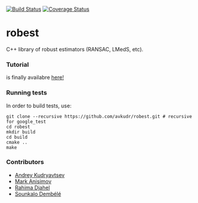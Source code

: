 [![Build Status](https://travis-ci.org/avkudr/robest.svg?branch=master)](https://travis-ci.org/avkudr/robest)
[![Coverage Status](https://coveralls.io/repos/github/avkudr/robest/badge.svg?branch=master)](https://coveralls.io/github/avkudr/robest?branch=master)

# robest

C++ library of robust estimators (RANSAC, LMedS, etc).

### Tutorial

is finally availabre [here!](https://robest.readthedocs.io/en/latest/index.html)

### Running tests

In order to build tests, use:
```
git clone --recursive https://github.com/avkudr/robest.git # recursive for google_test
cd robest
mkdir build
cd build
cmake ..
make
```
### Contributors
- [Andrey Kudryavtsev](https://avkudr.github.io/)
- [Mark Anisimov](https://github.com/qM4RCp)
- [Rahima Djahel](https://github.com/rahma24000)
- [Sounkalo Dembélé](https://www.femto-st.fr/fr/personnel-femto/sounkalodembele)
